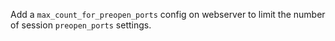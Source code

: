 Add a `max_count_for_preopen_ports` config on webserver to limit the number of session `preopen_ports` settings.
